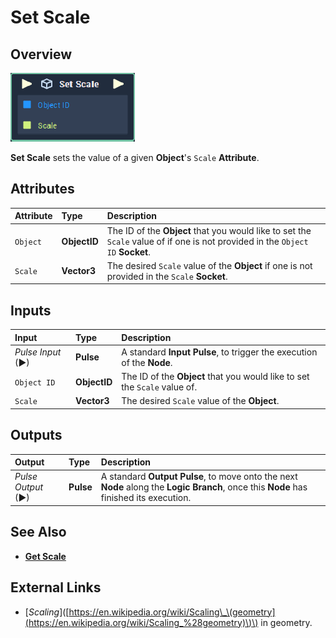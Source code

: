 # Set Scale

## Overview

![The Set Scale Node.](../.gitbook/assets/set-scale.PNG)

**Set Scale** sets the value of a given **Object**'s `Scale` **Attribute**.

## Attributes

| Attribute | Type | Description |
| :--- | :--- | :--- |
| `Object` | **ObjectID** | The ID of the **Object** that you would like to set the `Scale` value of if one is not provided in the `Object ID` **Socket**. |
| `Scale` | **Vector3** | The desired `Scale` value of the **Object** if one is not provided in the `Scale` **Socket**. |

## Inputs

| Input | Type | Description |
| :--- | :--- | :--- |
| _Pulse Input_ \(►\) | **Pulse** | A standard **Input Pulse**, to trigger the execution of the **Node**. |
| `Object ID` | **ObjectID** | The ID of the **Object** that you would like to set the `Scale` value of. |
| `Scale` | **Vector3** | The desired `Scale` value of the **Object**. |

## Outputs

| Output | Type | Description |
| :--- | :--- | :--- |
| _Pulse Output_ \(►\) | **Pulse** | A standard **Output Pulse**, to move onto the next **Node** along the **Logic Branch**, once this **Node** has finished its execution. |

## See Also

* [**Get Scale**](get-scale.md)

## External Links

* \[_Scaling_\]\([https://en.wikipedia.org/wiki/Scaling\_\(geometry](https://en.wikipedia.org/wiki/Scaling_%28geometry)\)\) in geometry.

